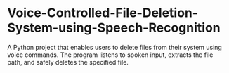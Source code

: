 # Voice-Controlled-File-Deletion-System-using-Speech-Recognition
A Python project that enables users to delete files from their system using voice commands. The program listens to spoken input, extracts the file path, and safely deletes the specified file.
